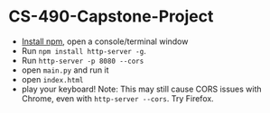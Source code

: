 # CS-490-Capstone-Project
* [Install npm](https://nodejs.org/en/download/), open a console/terminal window
* Run `npm install http-server -g`.
* Run `http-server -p 8080 --cors`
* open `main.py` and run it
* open `index.html`
* play your keyboard!
Note: This may still cause CORS issues with Chrome, even with `http-server --cors`. Try Firefox.